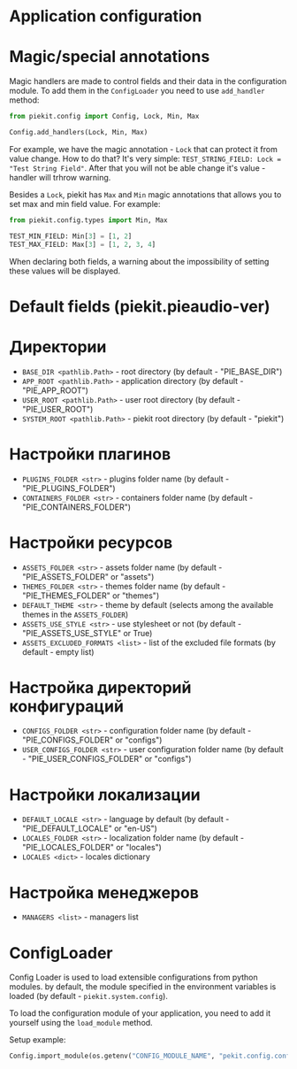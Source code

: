 # Application configuration

# Magic/special annotations

Magic handlers are made to control fields and their data in the configuration module. To add them in the `ConfigLoader` you need to use `add_handler` method:

```py
from piekit.config import Config, Lock, Min, Max

Config.add_handlers(Lock, Min, Max)
```

For example, we have the magic annotation - `Lock` that can protect it from value change.
How to do that? It's very simple: `TEST_STRING_FIELD: Lock = "Test String Field"`.
After that you will not be able change it's value - handler will trhrow warning.

Besides a `Lock`, piekit has `Max` and `Min` magic annotations that allows you to set max and min field value.
For example:

```py
from piekit.config.types import Min, Max

TEST_MIN_FIELD: Min[3] = [1, 2]
TEST_MAX_FIELD: Max[3] = [1, 2, 3, 4]
```

When declaring both fields, a warning about the impossibility of setting these values will be displayed.


# Default fields (piekit.pieaudio-ver)

# Директории
* `BASE_DIR <pathlib.Path>` - root directory (by default - "PIE_BASE_DIR")
* `APP_ROOT <pathlib.Path>` - application directory (by default - "PIE_APP_ROOT")
* `USER_ROOT <pathlib.Path>` - user root directory (by default - "PIE_USER_ROOT")
* `SYSTEM_ROOT <pathlib.Path>` - piekit root directory (by default - "piekit")

# Настройки плагинов
* `PLUGINS_FOLDER <str>` - plugins folder name (by default - "PIE_PLUGINS_FOLDER")
* `CONTAINERS_FOLDER <str>` - containers folder name (by default - "PIE_CONTAINERS_FOLDER")

# Настройки ресурсов
* `ASSETS_FOLDER <str>` - assets folder name (by default - "PIE_ASSETS_FOLDER" or "assets")
* `THEMES_FOLDER <str>` - themes folder name (by default - "PIE_THEMES_FOLDER" or "themes")
* `DEFAULT_THEME <str>` - theme by default (selects among the available themes in the `ASSETS_FOLDER`)
* `ASSETS_USE_STYLE <str>` - use stylesheet or not (by default - "PIE_ASSETS_USE_STYLE" or True)
* `ASSETS_EXCLUDED_FORMATS <list>` - list of the excluded file formats (by default - empty list)

# Настройка директорий конфигураций
* `CONFIGS_FOLDER <str>` - configuration folder name (by default - "PIE_CONFIGS_FOLDER" or "configs")
* `USER_CONFIGS_FOLDER <str>` - user configuration folder name (by default - "PIE_USER_CONFIGS_FOLDER" or "configs")

# Настройки локализации
* `DEFAULT_LOCALE <str>` - language by default (by default - "PIE_DEFAULT_LOCALE" or "en-US")
* `LOCALES_FOLDER <str>` - localization folder name (by default - "PIE_LOCALES_FOLDER" or "locales")
* `LOCALES <dict>` - locales dictionary

# Настройка менеджеров
* `MANAGERS <list>` - managers list


# ConfigLoader

Config Loader is used to load extensible configurations from python modules. by default, the module specified in the environment variables is loaded (by default - `piekit.system.config`).

To load the configuration module of your application, you need to add it yourself using the `load_module` method.

Setup example:

```py
Config.import_module(os.getenv("CONFIG_MODULE_NAME", "pekit.config.config"))
```
